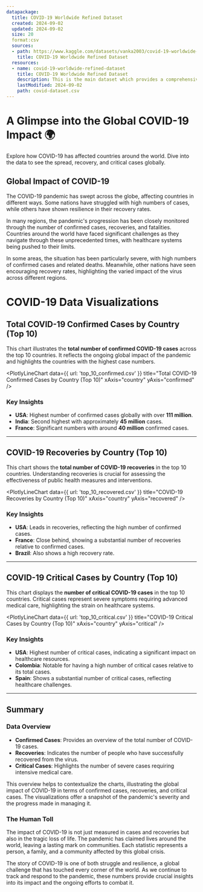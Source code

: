 ```yaml
---
datapackage:
  title: COVID-19 Worldwide Refined Dataset
  created: 2024-09-02
  updated: 2024-09-02
  size: 20
  format:csv
  sources:
  - path: https://www.kaggle.com/datasets/vanka2003/covid-19-worldwide-refined-dataset
    title: COVID-19 Worldwide Refined Dataset
  resources:
  - name: covid-19-worldwide-refined-dataset
    title: COVID-19 Worldwide Refined Dataset
    description: This is the main dataset which provides a comprehensive and refined collection of COVID-19 information, sourced from RapidAPI and curated to offer valuable insights. The data is updated with the most recent information available, ensuring that you have access to accurate and timely statistics.
    lastModified: 2024-09-02
    path: covid-dataset.csv
---
```


<div class="hero">
    <h1 class="hero-title">A Glimpse into the Global COVID-19 Impact 🌍</h1>
    <p class="hero-description">Explore how COVID-19 has affected countries around the world. Dive into the data to see the spread, recovery, and critical cases globally.</p>
</div>

## Global Impact of COVID-19

The COVID-19 pandemic has swept across the globe, affecting countries in different ways. Some nations have struggled with high numbers of cases, while others have shown resilience in their recovery rates.

In many regions, the pandemic's progression has been closely monitored through the number of confirmed cases, recoveries, and fatalities. Countries around the world have faced significant challenges as they navigate through these unprecedented times, with healthcare systems being pushed to their limits.

In some areas, the situation has been particularly severe, with high numbers of confirmed cases and related deaths. Meanwhile, other nations have seen encouraging recovery rates, highlighting the varied impact of the virus across different regions.

# COVID-19 Data Visualizations

## Total COVID-19 Confirmed Cases by Country (Top 10)

This chart illustrates the **total number of confirmed COVID-19 cases** across the top 10 countries. It reflects the ongoing global impact of the pandemic and highlights the countries with the highest case numbers.

<PlotlyLineChart
  data={{
    url: 'top_10_confirmed.csv'
  }}
  title="Total COVID-19 Confirmed Cases by Country (Top 10)"
  xAxis="country"
  yAxis="confirmed"
/>

### Key Insights
- **USA**: Highest number of confirmed cases globally with over **111 million**.
- **India**: Second highest with approximately **45 million** cases.
- **France**: Significant numbers with around **40 million** confirmed cases.

---

## COVID-19 Recoveries by Country (Top 10)

This chart shows the **total number of COVID-19 recoveries** in the top 10 countries. Understanding recoveries is crucial for assessing the effectiveness of public health measures and interventions.

<PlotlyLineChart
  data={{
    url: 'top_10_recovered.csv'
  }}
  title="COVID-19 Recoveries by Country (Top 10)"
  xAxis="country"
  yAxis="recovered"
/>

### Key Insights
- **USA**: Leads in recoveries, reflecting the high number of confirmed cases.
- **France**: Close behind, showing a substantial number of recoveries relative to confirmed cases.
- **Brazil**: Also shows a high recovery rate.

---

## COVID-19 Critical Cases by Country (Top 10)

This chart displays the **number of critical COVID-19 cases** in the top 10 countries. Critical cases represent severe symptoms requiring advanced medical care, highlighting the strain on healthcare systems.

<PlotlyLineChart
  data={{
    url: 'top_10_critical.csv'
  }}
  title="COVID-19 Critical Cases by Country (Top 10)"
  xAxis="country"
  yAxis="critical"
/>

### Key Insights
- **USA**: Highest number of critical cases, indicating a significant impact on healthcare resources.
- **Colombia**: Notable for having a high number of critical cases relative to its total cases.
- **Spain**: Shows a substantial number of critical cases, reflecting healthcare challenges.

---

## Summary

### Data Overview
- **Confirmed Cases**: Provides an overview of the total number of COVID-19 cases.
- **Recoveries**: Indicates the number of people who have successfully recovered from the virus.
- **Critical Cases**: Highlights the number of severe cases requiring intensive medical care.

This overview helps to contextualize the charts, illustrating the global impact of COVID-19 in terms of confirmed cases, recoveries, and critical cases. The visualizations offer a snapshot of the pandemic's severity and the progress made in managing it.


### The Human Toll

The impact of COVID-19 is not just measured in cases and recoveries but also in the tragic loss of life. The pandemic has claimed lives around the world, leaving a lasting mark on communities. Each statistic represents a person, a family, and a community affected by this global crisis.

The story of COVID-19 is one of both struggle and resilience, a global challenge that has touched every corner of the world. As we continue to track and respond to the pandemic, these numbers provide crucial insights into its impact and the ongoing efforts to combat it.

